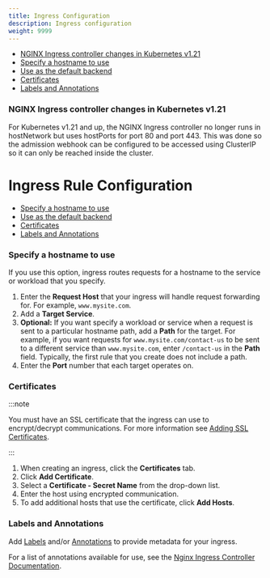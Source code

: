 ```yaml
---
title: Ingress Configuration 
description: Ingress configuration 
weight: 9999
---
```


- [NGINX Ingress controller changes in Kubernetes v1.21](#nginx-ingress-controller-changes-in-Kubernetes-v1-21)
- [Specify a hostname to use](#specify-a-hostname-to-use)
- [Use as the default backend](#use-as-the-default-backend)
- [Certificates](#certificates)
- [Labels and Annotations](#labels-and-annotations)

### NGINX Ingress controller changes in Kubernetes v1.21

For Kubernetes v1.21 and up, the NGINX Ingress controller no longer runs in hostNetwork but uses hostPorts for port 80 and port 443. This was done so the admission webhook can be configured to be accessed using ClusterIP so it can only be reached inside the cluster.

# Ingress Rule Configuration

- [Specify a hostname to use](#specify-a-hostname-to-use)
- [Use as the default backend](#use-as-the-default-backend)
- [Certificates](#certificates)
- [Labels and Annotations](#labels-and-annotations)

### Specify a hostname to use

If you use this option, ingress routes requests for a hostname to the service or workload that you specify.

1. Enter the **Request Host** that your ingress will handle request forwarding for. For example, `www.mysite.com`.
1. Add a **Target Service**.
1. **Optional:** If you want specify a workload or service when a request is sent to a particular hostname path, add a **Path** for the target. For example, if you want requests for `www.mysite.com/contact-us` to be sent to a different service than `www.mysite.com`, enter `/contact-us` in the **Path** field. Typically, the first rule that you create does not include a path.
1. Enter the **Port** number that each target operates on.
### Certificates

:::note

You must have an SSL certificate that the ingress can use to encrypt/decrypt communications. For more information see [Adding SSL Certificates](../encrypt-http-communication.md).

:::

1. When creating an ingress, click the **Certificates** tab.
1. Click **Add Certificate**.
1. Select a **Certificate - Secret Name** from the drop-down list.
1. Enter the host using encrypted communication.
1. To add additional hosts that use the certificate, click **Add Hosts**.

### Labels and Annotations

Add [Labels](https://kubernetes.io/docs/concepts/overview/working-with-objects/labels/) and/or [Annotations](https://kubernetes.io/docs/concepts/overview/working-with-objects/annotations/) to provide metadata for your ingress.

For a list of annotations available for use, see the [Nginx Ingress Controller Documentation](https://kubernetes.github.io/ingress-nginx/user-guide/nginx-configuration/annotations/).
